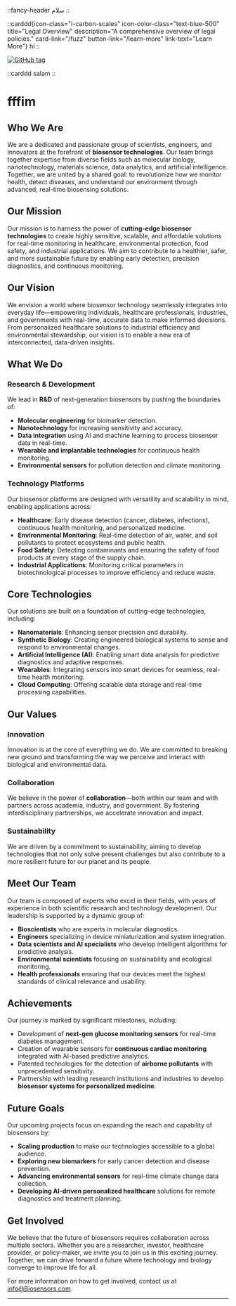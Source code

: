 ::fancy-header
سلام
::

::carddd{icon-class="i-carbon-scales" icon-color-class="text-blue-500" title="Legal Overview" description="A comprehensive overview of legal policies." card-link="/fuzz" button-link="/learn-more" link-text="Learn More"}
hi
::

[![GitHub tag](/assets/new.svg)](https://GitHub.com/MichaelCurrin/jekyll-blog-demo/tags/)

::carddd
salam
::

# fffim

## Who We Are

We are a dedicated and passionate group of scientists, engineers, and innovators at the forefront of **biosensor technologies**. Our team brings together expertise from diverse fields such as molecular biology, nanotechnology, materials science, data analytics, and artificial intelligence. Together, we are united by a shared goal: to revolutionize how we monitor health, detect diseases, and understand our environment through advanced, real-time biosensing solutions.

## Our Mission

Our mission is to harness the power of **cutting-edge biosensor technologies** to create highly sensitive, scalable, and affordable solutions for real-time monitoring in healthcare, environmental protection, food safety, and industrial applications. We aim to contribute to a healthier, safer, and more sustainable future by enabling early detection, precision diagnostics, and continuous monitoring.

## Our Vision

We envision a world where biosensor technology seamlessly integrates into everyday life—empowering individuals, healthcare professionals, industries, and governments with real-time, accurate data to make informed decisions. From personalized healthcare solutions to industrial efficiency and environmental stewardship, our vision is to enable a new era of interconnected, data-driven insights.

## What We Do

### Research & Development
We lead in **R&D** of next-generation biosensors by pushing the boundaries of:

- **Molecular engineering** for biomarker detection.
- **Nanotechnology** for increasing sensitivity and accuracy.
- **Data integration** using AI and machine learning to process biosensor data in real-time.
- **Wearable and implantable technologies** for continuous health monitoring.
- **Environmental sensors** for pollution detection and climate monitoring.

### Technology Platforms

Our biosensor platforms are designed with versatility and scalability in mind, enabling applications across:

- **Healthcare**: Early disease detection (cancer, diabetes, infections), continuous health monitoring, and personalized medicine.
- **Environmental Monitoring**: Real-time detection of air, water, and soil pollutants to protect ecosystems and public health.
- **Food Safety**: Detecting contaminants and ensuring the safety of food products at every stage of the supply chain.
- **Industrial Applications**: Monitoring critical parameters in biotechnological processes to improve efficiency and reduce waste.

## Core Technologies

Our solutions are built on a foundation of cutting-edge technologies, including:

- **Nanomaterials**: Enhancing sensor precision and durability.
- **Synthetic Biology**: Creating engineered biological systems to sense and respond to environmental changes.
- **Artificial Intelligence (AI)**: Enabling smart data analysis for predictive diagnostics and adaptive responses.
- **Wearables**: Integrating sensors into smart devices for seamless, real-time health monitoring.
- **Cloud Computing**: Offering scalable data storage and real-time processing capabilities.

## Our Values

### Innovation
Innovation is at the core of everything we do. We are committed to breaking new ground and transforming the way we perceive and interact with biological and environmental data.

### Collaboration
We believe in the power of **collaboration**—both within our team and with partners across academia, industry, and government. By fostering interdisciplinary partnerships, we accelerate innovation and impact.

### Sustainability
We are driven by a commitment to sustainability, aiming to develop technologies that not only solve present challenges but also contribute to a more resilient future for our planet and its people.

## Meet Our Team

Our team is composed of experts who excel in their fields, with years of experience in both scientific research and technology development. Our leadership is supported by a dynamic group of:

- **Bioscientists** who are experts in molecular diagnostics.
- **Engineers** specializing in device miniaturization and system integration.
- **Data scientists and AI specialists** who develop intelligent algorithms for predictive analysis.
- **Environmental scientists** focusing on sustainability and ecological monitoring.
- **Health professionals** ensuring that our devices meet the highest standards of clinical relevance and usability.

## Achievements

Our journey is marked by significant milestones, including:

- Development of **next-gen glucose monitoring sensors** for real-time diabetes management.
- Creation of wearable sensors for **continuous cardiac monitoring** integrated with AI-based predictive analytics.
- Patented technologies for the detection of **airborne pollutants** with unprecedented sensitivity.
- Partnership with leading research institutions and industries to develop **biosensor systems for personalized medicine**.

## Future Goals

Our upcoming projects focus on expanding the reach and capability of biosensors by:

- **Scaling production** to make our technologies accessible to a global audience.
- **Exploring new biomarkers** for early cancer detection and disease prevention.
- **Advancing environmental sensors** for real-time climate change data collection.
- **Developing AI-driven personalized healthcare** solutions for remote diagnostics and treatment planning.

## Get Involved

We believe that the future of biosensors requires collaboration across multiple sectors. Whether you are a researcher, investor, healthcare provider, or policy-maker, we invite you to join us in this exciting journey. Together, we can drive forward a future where technology and biology converge to improve life for all.

For more information on how to get involved, contact us at [info@Biosensors.com](mailto:info@Biosensors.com).

---


